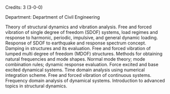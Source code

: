 Credits: 3 (3-0-0)

Department: Department of Civil Engineering

Theory of structural dynamics and vibration analysis. Free and forced vibration of single degree of freedom (SDOF) systems, load regimes and response to harmonic, periodic, impulsive, and general dynamic loading. Response of SDOF to earthquake and response spectrum concept. Damping in structures and its evaluation. Free and forced vibration of lumped multi degree of freedom (MDOF) structures. Methods for obtaining natural frequencies and mode shapes. Normal mode theory; mode combination rules; dynamic response evaluation. Force excited and base excited dynamical systems. Time domain analysis using numerical integration scheme. Free and forced vibration of continuous systems. Frequency domain analysis of dynamical systems. Introduction to advanced topics in structural dynamics.